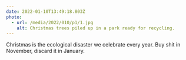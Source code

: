 ```yaml
---
date: 2022-01-10T13:49:18.803Z
photo:
  - url: /media/2022/010/p1/1.jpg
    alt: Christmas trees piled up in a park ready for recycling.
---
```


Christmas is the ecological disaster we celebrate every year. Buy shit in November, discard it in January.
